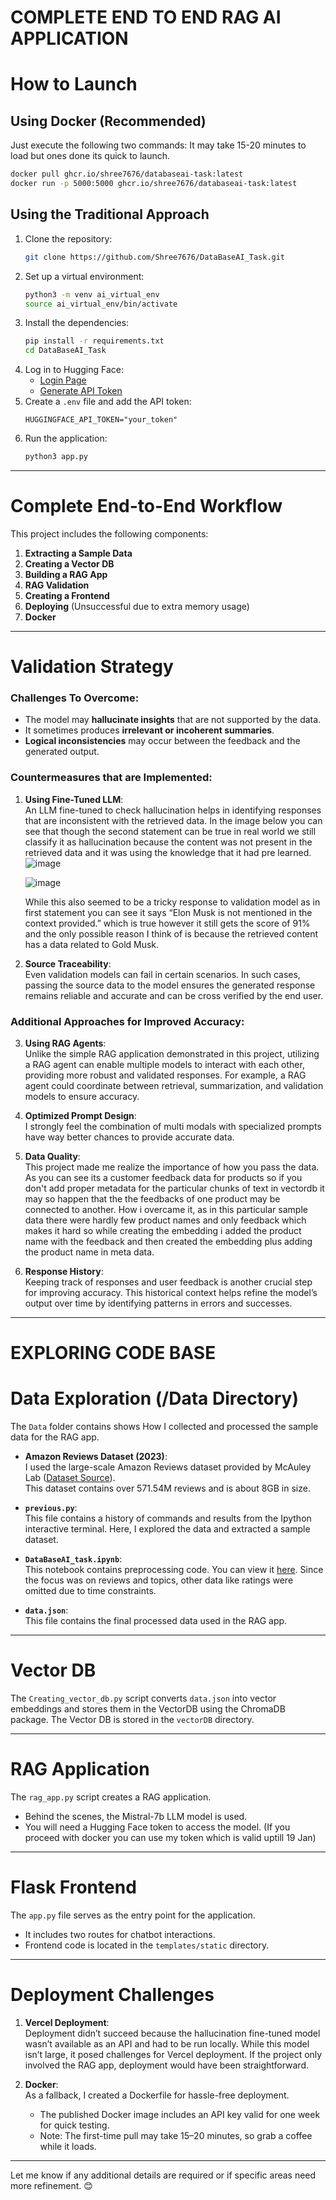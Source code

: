 # COMPLETE END TO END RAG AI APPLICATION

# How to Launch

## Using Docker (Recommended)

Just execute the following two commands:
It may take 15-20 minutes to load but ones done its quick to launch.

```bash
docker pull ghcr.io/shree7676/databaseai-task:latest
docker run -p 5000:5000 ghcr.io/shree7676/databaseai-task:latest
```

## Using the Traditional Approach

1. Clone the repository:
   ```bash
   git clone https://github.com/Shree7676/DataBaseAI_Task.git
   ```
2. Set up a virtual environment:
   ```bash
   python3 -m venv ai_virtual_env
   source ai_virtual_env/bin/activate
   ```
3. Install the dependencies:
   ```bash
   pip install -r requirements.txt
   cd DataBaseAI_Task
   ```
4. Log in to Hugging Face:
   - [Login Page](https://huggingface.co/login)
   - [Generate API Token](https://huggingface.co/settings/tokens)
5. Create a `.env` file and add the API token:
   ```env
   HUGGINGFACE_API_TOKEN="your_token"
   ```
6. Run the application:
   ```bash
   python3 app.py
   ```

---

# Complete End-to-End Workflow

This project includes the following components:

1. **Extracting a Sample Data**  
2. **Creating a Vector DB**  
3. **Building a RAG App**  
4. **RAG Validation**  
5. **Creating a Frontend**  
6. **Deploying** (Unsuccessful due to extra memory usage)  
7. **Docker**  

---

# Validation Strategy

### Challenges To Overcome:
- The model may **hallucinate insights** that are not supported by the data.  
- It sometimes produces **irrelevant or incoherent summaries**.  
- **Logical inconsistencies** may occur between the feedback and the generated output.  

### Countermeasures that are Implemented:
1. **Using Fine-Tuned LLM**:  
   An LLM fine-tuned to check hallucination helps in identifying responses that are inconsistent with the retrieved data. 
   In the image below you can see that though the second statement can be true in real world we still classify it as hallucination because the content was not present in the retrieved data and it was using the knowledge that it had pre learned.
   ![image](https://github.com/user-attachments/assets/9a606042-b0bb-4380-bc6c-cc0cebb7445c)

   ![image](https://github.com/user-attachments/assets/443fed57-e813-468f-9477-9547bbf76161)


	 While this also seemed to be a tricky response to validation model as in first statement you can see it says “Elon Musk is not mentioned in the context provided.” which is true however it still gets the score of 91% and the only possible reason I think of is because the retrieved content has a data related to Gold Musk.
 

3. **Source Traceability**:  
   Even validation models can fail in certain scenarios. In such cases, passing the source data to the model ensures the generated response remains reliable and accurate and can be cross verified by the end user.

### Additional Approaches for Improved Accuracy:
3. **Using RAG Agents**:  
   Unlike the simple RAG application demonstrated in this project, utilizing a RAG agent can enable multiple models to interact with each other, providing more robust and validated responses. For example, a RAG agent could coordinate between retrieval, summarization, and validation models to ensure accuracy.

4. **Optimized Prompt Design**:  
   I strongly feel the combination of multi modals with specialized prompts have way better chances to provide accurate data.

5. **Data Quality**:  
   This project made me realize the importance of how you pass the data. As you can see its a customer feedback data for products so if you don't add proper metadata for the particular chunks of text in vectordb it may so happen that the the feedbacks of one product may be connected to another.
	 How i overcame it, as in this particular sample data there were hardly few product names and only feedback which makes it hard so while creating the embedding i added the product name with the feedback and then created the embedding plus adding the product name in meta data.

6. **Response History**:  
   Keeping track of responses and user feedback is another crucial step for improving accuracy. This historical context helps refine the model’s output over time by identifying patterns in errors and successes.  

---

# EXPLORING CODE BASE

# Data Exploration (/Data Directory)

The `Data` folder contains shows How I collected and processed the sample data for the RAG app.

- **Amazon Reviews Dataset (2023)**:  
  I used the large-scale Amazon Reviews dataset provided by McAuley Lab ([Dataset Source](https://amazon-reviews-2023.github.io/main.html)).  
  This dataset contains over 571.54M reviews and is about 8GB in size.

- **`previous.py`**:  
  This file contains a history of commands and results from the Ipython interactive terminal. Here, I explored the data and extracted a sample dataset.

- **`DataBaseAI_task.ipynb`**:  
  This notebook contains preprocessing code. You can view it [here](https://gist.github.com/Shree7676/ec78c49e18445a063d735a61dffb91ec). Since the focus was on reviews and topics, other data like ratings were omitted due to time constraints.

- **`data.json`**:  
  This file contains the final processed data used in the RAG app.  

---

# Vector DB

The `Creating_vector_db.py` script converts `data.json` into vector embeddings and stores them in the VectorDB using the ChromaDB package. The Vector DB is stored in the `vectorDB` directory.  

---

# RAG Application

The `rag_app.py` script creates a RAG application.  
- Behind the scenes, the Mistral-7b LLM model is used.  
- You will need a Hugging Face token to access the model.  (If you proceed with docker you can use my token which is valid uptill 19 Jan)

---

# Flask Frontend

The `app.py` file serves as the entry point for the application.  
- It includes two routes for chatbot interactions.  
- Frontend code is located in the `templates/static` directory.  

---

# Deployment Challenges

1. **Vercel Deployment**:  
   Deployment didn’t succeed because the hallucination fine-tuned model wasn’t available as an API and had to be run locally. While this model isn’t large, it posed challenges for Vercel deployment. If the project only involved the RAG app, deployment would have been straightforward.  

2. **Docker**:  
   As a fallback, I created a Dockerfile for hassle-free deployment.  
   - The published Docker image includes an API key valid for one week for quick testing.  
   - Note: The first-time pull may take 15–20 minutes, so grab a coffee while it loads.  

---

Let me know if any additional details are required or if specific areas need more refinement. 😊
